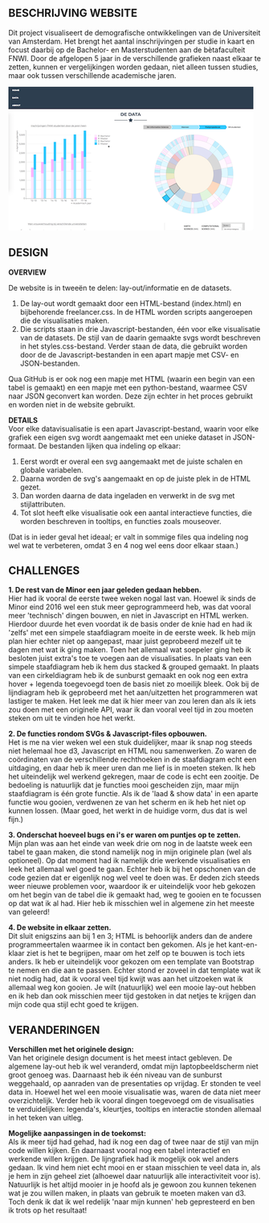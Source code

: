 **BESCHRIJVING WEBSITE**
----------------  
Dit project visualiseert de demografische ontwikkelingen van de Universiteit van Amsterdam. Het brengt het aantal inschrijvingen per studie in kaart en focust daarbij op de Bachelor- en Masterstudenten aan de bètafaculteit FNWI. Door de afgelopen 5 jaar in de verschillende grafieken naast elkaar te zetten, kunnen er vergelijkingen worden gedaan, niet alleen tussen studies, maar ook tussen verschillende academische jaren.

![Website](doc/finalv3.png)

**DESIGN**
----------------  
**OVERVIEW**

De website is in tweeën te delen: lay-out/informatie en de datasets.
1. De lay-out wordt gemaakt door een HTML-bestand (index.html) en bijbehorende freelancer.css. In de HTML worden scripts aangeroepen die de visualisaties maken.
2. Die scripts staan in drie Javascript-bestanden, één voor elke visualisatie van de datasets. De stijl van de daarin gemaakte svgs wordt beschreven in het styles.css-bestand. Verder staan de data, die gebruikt worden door de de Javascript-bestanden in een apart mapje met CSV- en JSON-bestanden.

Qua GitHub is er ook nog een mapje met HTML (waarin een begin van een tabel is gemaakt) en een mapje met een python-bestand, waarmee CSV naar JSON geconvert kan worden. Deze zijn echter in het proces gebruikt en worden niet in de website gebruikt.

**DETAILS**  
Voor elke datavisualisatie is een apart Javascript-bestand, waarin voor elke grafiek een eigen svg wordt aangemaakt met een unieke dataset in JSON-formaat. De bestanden lijken qua indeling op elkaar: 
1. Eerst wordt er overal een svg aangemaakt met de juiste schalen en globale variabelen. 
2. Daarna worden de svg's aangemaakt en op de juiste plek in de HTML gezet. 
3. Dan worden daarna de data ingeladen en verwerkt in de svg met stijlattributen. 
4. Tot slot heeft elke visualisatie ook een aantal interactieve functies, die worden beschreven in tooltips, en functies zoals mouseover.

(Dat is in ieder geval het ideaal; er valt in sommige files qua indeling nog wel wat te verbeteren, omdat 3 en 4 nog wel eens door elkaar staan.)

**CHALLENGES**
----------------  
**1. De rest van de Minor een jaar geleden gedaan hebben.**  
Hier had ik vooral de eerste twee weken nogal last van. Hoewel ik sinds de Minor eind 2016 wel een stuk meer geprogrammeerd heb, was dat vooral meer 'technisch' dingen bouwen, en niet in Javascript en HTML werken. Hierdoor duurde het even voordat ik de basis onder de knie had en had ik 'zelfs' met een simpele staafdiagram moeite in de eerste week. Ik heb mijn plan hier echter niet op aangepast, maar juist geprobeerd mezelf uit te dagen met wat ik ging maken. Toen het allemaal wat soepeler ging heb ik besloten juist extra's toe te voegen aan de visualisaties. In plaats van een simpele staafdiagram heb ik hem dus stacked & grouped gemaakt. In plaats van een cirkeldiagram heb ik de sunburst gemaakt en ook nog een extra hover + legenda toegevoegd toen de basis niet zo moeilijk bleek. Ook bij de lijndiagram heb ik geprobeerd met het aan/uitzetten het programmeren wat lastiger te maken. Het leek me dat ik hier meer van zou leren dan als ik iets zou doen met een originele API, waar ik dan vooral veel tijd in zou moeten steken om uit te vinden hoe het werkt.

**2. De functies rondom SVGs & Javascript-files opbouwen.**  
Het is me na vier weken wel een stuk duidelijker, maar ik snap nog steeds niet helemaal hoe d3, Javascript en HTML nou samenwerken. Zo waren de coördinaten van de verschillende rechthoeken in de staafdiagram echt een uitdaging, en daar heb ik meer uren dan me lief is in moeten steken. Ik heb het uiteindelijk wel werkend gekregen, maar de code is echt een zooitje. De bedoeling is natuurlijk dat je functies mooi gescheiden zijn, maar mijn staafdiagram is één grote functie. Als ik de 'laad & show data' in een aparte functie wou gooien, verdwenen ze van het scherm en ik heb het niet op kunnen lossen. (Maar goed, het werkt in de huidige vorm, dus dat is wel fijn.)

**3. Onderschat hoeveel bugs en i's er waren om puntjes op te zetten.**  
Mijn plan was aan het einde van week drie om nog in de laatste week een tabel te gaan maken, die stond namelijk nog in mijn originele plan (wel als optioneel). Op dat moment had ik namelijk drie werkende visualisaties en leek het allemaal wel goed te gaan. Echter heb ik bij het opschonen van de code gezien dat er eigenlijk nog wel veel te doen was. Er deden zich steeds weer nieuwe problemen voor, waardoor ik er uiteindelijk voor heb gekozen om het begin van de tabel die ik gemaakt had, weg te gooien en te focussen op dat wat ik al had. Hier heb ik misschien wel in algemene zin het meeste van geleerd!

**4. De website in elkaar zetten.**  
Dit sluit enigszins aan bij 1 en 3; HTML is behoorlijk anders dan de andere programmeertalen waarmee ik in contact ben gekomen. Als je het kant-en-klaar ziet is het te begrijpen, maar om het zelf op te bouwen is toch iets anders. Ik heb er uiteindelijk voor gekozen om een template van Bootstrap te nemen en die aan te passen. Echter stond er zoveel in dat template wat ik niet nodig had, dat ik vooral veel tijd kwijt was aan het uitzoeken wat ik allemaal weg kon gooien. Je wilt (natuurlijk) wel een mooie lay-out hebben en ik heb dan ook misschien meer tijd gestoken in dat netjes te krijgen dan mijn code qua stijl echt goed te krijgen.

**VERANDERINGEN**
------------------
**Verschillen met het originele design:**  
Van het originele design document is het meest intact gebleven. De algemene lay-out heb ik wel veranderd, omdat mijn laptopbeeldscherm niet groot genoeg was. Daarnaast heb ik één niveau van de sunburst weggehaald, op aanraden van de presentaties op vrijdag. Er stonden te veel data in. Hoewel het wel een mooie visualisatie was, waren de data niet meer overzichtelijk. Verder heb ik vooral dingen toegevoegd om de visualisaties te verduidelijken: legenda's, kleurtjes, tooltips en interactie stonden allemaal in het teken van uitleg. 

**Mogelijke aanpassingen in de toekomst:**  
Als ik meer tijd had gehad, had ik nog een dag of twee naar de stijl van mijn code willen kijken. En daarnaast vooral nog een tabel interactief en werkende willen krijgen. De lijngrafiek had ik mogelijk ook wel anders gedaan. Ik vind hem niet echt mooi en er staan misschien te veel data in, als je hem in zijn geheel ziet (alhoewel daar natuurlijk alle interactiviteit voor is). Natuurlijk is het altijd mooier in je hoofd als je gewoon zou kunnen tekenen wat je zou willen maken, in plaats van gebruik te moeten maken van d3. Toch denk ik dat ik wel redelijk 'naar mijn kunnen' heb gepresteerd en ben ik trots op het resultaat! 
